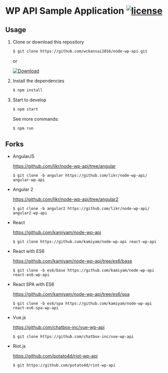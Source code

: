 # WP API Sample Application [![license](https://img.shields.io/github/license/wckansai2016/node-wp-api.svg)](https://github.com/wckansai2016/node-wp-api/blob/master/LICENSE)

## Usage

1. Clone or download this repository

    ```bash
    $ git clone https://github.com/wckansai2016/node-wp-api.git
    ```

    or

    [![Download](https://img.shields.io/badge/Download-v1.0.0-brightgreen.svg)](https://github.com/wckansai2016/node-wp-api/archive/master.zip)

2. Install the dependencies

    ```bash
    $ npm install
    ```

3. Start to develop

    ```bash
    $ npm start
    ```

    See more commands:

    ```bash
    $ npm run
    ```

## Forks

- AngularJS

    https://github.com/likr/node-wp-api/tree/angular

    ```
    $ git clone -b angular https://github.com/likr/node-wp-api/ angular-wp-api
    ```

- Angular 2

    https://github.com/likr/node-wp-api/tree/angular2

    ```
    $ git clone -b angular2 https://github.com/likr/node-wp-api/ angular2-wp-api
    ```

- React

    https://github.com/kamiyam/node-wp-api

    ```
    $ git clone https://github.com/kamiyam/node-wp-api react-wp-api
    ```

- React with ES6

    https://github.com/kamiyam/node-wp-api/tree/es6/base

    ```
    $ git clone -b es6/base https://github.com/kamiyam/node-wp-api react-es6-wp-api
    ```

- React SPA with ES6

    https://github.com/kamiyam/node-wp-api/tree/es6/spa

    ```
    $ git clone -b es6/spa https://github.com/kamiyam/node-wp-api react-es6-spa-wp-api
    ```

- Vue.js

    https://github.com/chatbox-inc/vue-wp-api

    ```
    $ git clone https://github.com/chatbox-inc/vue-wp-api
    ```

- Riot.js

    https://github.com/potato4d/riot-wp-api

    ```
    $ git https://github.com/potato4d/riot-wp-api
    ```


